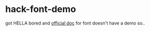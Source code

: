 # hack-font-demo

got HELLA bored and [official doc](https://github.com/chrissimpkins/Hack) for font doesn't have a demo so..
